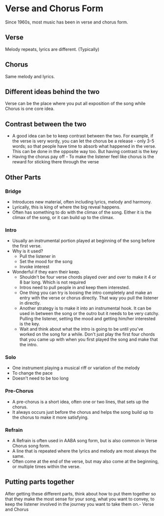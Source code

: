 # Verse and Chorus Form

Since 1960s, most music has been in verse and chorus form.

## Verse

Melody repeats, lyrics are different. (Typically)

## Chorus

Same melody and lyrics.

## Different ideas behind the two

Verse can be the place where you put all exposition of the song while Chorus is one core idea.

## Contrast between the two

- A good idea can be to keep contrast between the two. For example, if the verse is very wordy, you can let the chorus be a release - only 3-5 words; so that people have time to absorb what happened in the verse. This can be done in the opposite way too. But having contrast is the key
- Having the chorus pay off - To make the listener feel like chorus is the reward for sticking there through the verse

## Other Parts

### Bridge

- Introduces new material, often including lyrics, melody and harmony.
- Lyrically, this is king of where the big reveal happens.
- Often has something to do with the climax of the song. Either it is the climax of the song, or it can build up to the climax.

### Intro

- Usually an instrumental portion played at beginning of the song before the first verse.
- Why is it used?
  - Pull the listener in
  - Set the mood for the song
  - Invoke interest
- Wonderful if they earn their keep.
  - Shouldn't be four verse chords played over and over to make it 4 or 8 bar long. Which is not required
  - Intros need to pull people in and keep them interested.
  - One thing you can try is loosing the intro completely and make an entry with the verse or chorus directly. That way you pull the listener in directly.
  - Another strategy is to make it into an instrumental hook. It can be used in between the song or the outro but it needs to be very catchy. Pulling the listener, setting the mood and getting him/her interested is the key.
  - Wait and think about what the intro is going to be until you've worked on the song for a while. Don't just play the first four chords that you came up with when you first played the song and make that the intro.

### Solo

- One instrument playing a musical riff or variation of the melody
- To change the pace
- Doesn't need to be too long

### Pre-Chorus

- A pre-chorus is a short idea, often one or two lines, that sets up the chorus.
- It always occurs just before the chorus and helps the song build up to the chorus to make it more satisfying.

### Refrain

- A Refrain is often used in AABA song form, but is also common in Verse Chorus song form.
- A line that is repeated where the lyrics and melody are most always the same.
- Often come at the end of the verse, but may also come at the beginning, or multiple times within the verse.

## Putting parts together

After getting these different parts, think about how to put them together so that they make the most sense for your song, what you want to convey, to keep the listener involved in the journey you want to take them on.- Verse and Chorus
